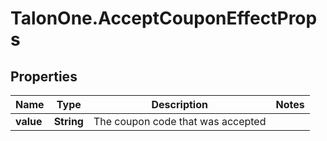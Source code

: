 # TalonOne.AcceptCouponEffectProps

## Properties

Name | Type | Description | Notes
------------ | ------------- | ------------- | -------------
**value** | **String** | The coupon code that was accepted | 


